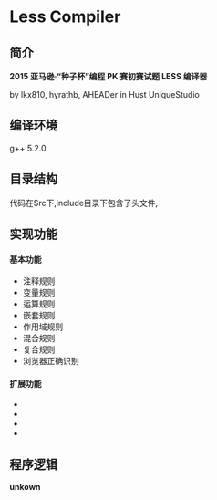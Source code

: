 Less Compiler
==========================

## 简介
**2015 亚马逊·“种子杯”编程 PK 赛初赛试题 LESS 编译器**

by lkx810, hyrathb, AHEADer in Hust UniqueStudio

## 编译环境
g++ 5.2.0

## 目录结构
代码在Src下,include目录下包含了头文件,

## 实现功能

#### 基本功能

+ 注释规则
+ 变量规则
+ 运算规则
+ 嵌套规则
+ 作用域规则
+ 混合规则
+ 复合规则
+ 浏览器正确识别

#### 扩展功能

+
+
+
+

## 程序逻辑

**unkown**


